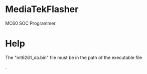 # MediaTekFlasher
MC60 SOC Programmer


# Help 
The "mt6261_da.bin"  file must be in the path of the executable file

.